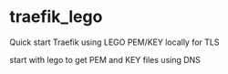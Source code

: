 # traefik_lego
Quick start Traefik using LEGO PEM/KEY locally for TLS

start with lego to get PEM and KEY files
using DNS
